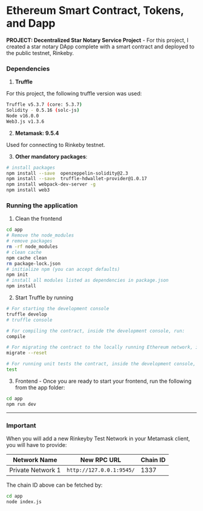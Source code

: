 # Ethereum Smart Contract, Tokens, and Dapp 

**PROJECT: Decentralized Star Notary Service Project** - For this project, I created a star notary DApp complete with a smart contract and deployed to the public testnet, Rinkeby.
### Dependencies

1. **Truffle**

For this project, the following truffle version was used:
```bash
Truffle v5.3.7 (core: 5.3.7)
Solidity - 0.5.16 (solc-js)
Node v16.0.0
Web3.js v1.3.6
```

2. **Metamask: 9.5.4**

Used for connecting to Rinkeby testnet.

3. **Other mandatory packages**:

```bash
# install packages
npm install --save  openzeppelin-solidity@2.3
npm install --save  truffle-hdwallet-provider@1.0.17
npm install webpack-dev-server -g
npm install web3
```

### Running the application
1. Clean the frontend 
```bash
cd app
# Remove the node_modules  
# remove packages
rm -rf node_modules
# clean cache
npm cache clean
rm package-lock.json
# initialize npm (you can accept defaults)
npm init
# install all modules listed as dependencies in package.json
npm install
```


2. Start Truffle by running
```bash
# For starting the development console
truffle develop
# truffle console

# For compiling the contract, inside the development console, run:
compile

# For migrating the contract to the locally running Ethereum network, inside the development console
migrate --reset

# For running unit tests the contract, inside the development console, run:
test
```

3. Frontend - Once you are ready to start your frontend, run the following from the app folder:
```bash
cd app
npm run dev
```

---

### Important
When you will add a new Rinkeyby Test Network in your Metamask client, you will have to provide:

| Network Name | New RPC URL | Chain ID |
|---|---|---|
|Private Network 1|`http://127.0.0.1:9545/`|1337 |

The chain ID above can be fetched by:
```bash
cd app
node index.js
```